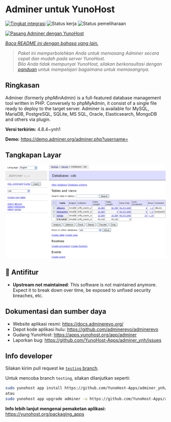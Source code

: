 <!--
N.B.: README ini dibuat secara otomatis oleh <https://github.com/YunoHost/apps/tree/master/tools/readme_generator>
Ini TIDAK boleh diedit dengan tangan.
-->

# Adminer untuk YunoHost

[![Tingkat integrasi](https://dash.yunohost.org/integration/adminer.svg)](https://ci-apps.yunohost.org/ci/apps/adminer/) ![Status kerja](https://ci-apps.yunohost.org/ci/badges/adminer.status.svg) ![Status pemeliharaan](https://ci-apps.yunohost.org/ci/badges/adminer.maintain.svg)

[![Pasang Adminer dengan YunoHost](https://install-app.yunohost.org/install-with-yunohost.svg)](https://install-app.yunohost.org/?app=adminer)

*[Baca README ini dengan bahasa yang lain.](./ALL_README.md)*

> *Paket ini memperbolehkan Anda untuk memasang Adminer secara cepat dan mudah pada server YunoHost.*  
> *Bila Anda tidak mempunyai YunoHost, silakan berkonsultasi dengan [panduan](https://yunohost.org/install) untuk mempelajari bagaimana untuk memasangnya.*

## Ringkasan

Adminer (formerly phpMinAdmin) is a full-featured database management tool written in PHP. Conversely to phpMyAdmin, it consist of a single file ready to deploy to the target server. Adminer is available for MySQL, MariaDB, PostgreSQL, SQLite, MS SQL, Oracle, Elasticsearch, MongoDB and others via plugin.

**Versi terkirim:** 4.8.4~ynh1

**Demo:** <https://demo.adminer.org/adminer.php?username=>

## Tangkapan Layar

![Tangkapan Layar pada Adminer](./doc/screenshots/screenshot.png)

## :red_circle: Antifitur

- **Upstream not maintained**: This software is not maintained anymore. Expect it to break down over time, be exposed to unfixed security breaches, etc.

## Dokumentasi dan sumber daya

- Website aplikasi resmi: <https://docs.adminerevo.org/>
- Depot kode aplikasi hulu: <https://github.com/adminerevo/adminerevo>
- Gudang YunoHost: <https://apps.yunohost.org/app/adminer>
- Laporkan bug: <https://github.com/YunoHost-Apps/adminer_ynh/issues>

## Info developer

Silakan kirim pull request ke [`testing` branch](https://github.com/YunoHost-Apps/adminer_ynh/tree/testing).

Untuk mencoba branch `testing`, silakan dilanjutkan seperti:

```bash
sudo yunohost app install https://github.com/YunoHost-Apps/adminer_ynh/tree/testing --debug
atau
sudo yunohost app upgrade adminer -u https://github.com/YunoHost-Apps/adminer_ynh/tree/testing --debug
```

**Info lebih lanjut mengenai pemaketan aplikasi:** <https://yunohost.org/packaging_apps>
